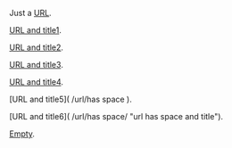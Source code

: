 Just a [URL](/url/).

[URL and title1](/url/ "title").

[URL and title2](/url/  "title preceded by two spaces").

[URL and title3](/url/	"title preceded by a tab").

[URL and title4](/url/ "title has spaces afterward"  ).

[URL and title5]( /url/has space ).

[URL and title6]( /url/has space/ "url has space and title").

[Empty]().